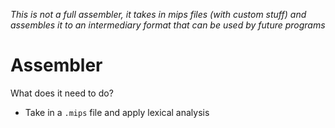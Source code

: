 *This is not a full assembler, it takes in mips files (with custom stuff) and assembles it to an intermediary format that can be used by future programs*

# Assembler
What does it need to do?

- Take in a `.mips` file and apply lexical analysis